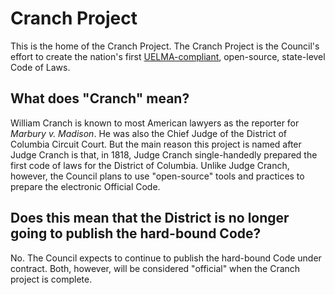 # Cranch Project
This is the home of the Cranch Project. The Cranch Project is the Council's effort to create the nation's first [UELMA-compliant](documentation/UELMA.md), open-source, state-level Code of Laws.

## What does "Cranch" mean?

William Cranch is known to most American lawyers as the reporter for *Marbury v. Madison*. He was also the Chief Judge of the District of Columbia Circuit Court. But the main reason this project is named after Judge Cranch is that, in 1818, Judge Cranch single-handedly prepared the first code of laws for the District of Columbia. Unlike Judge Cranch, however, the Council plans to use "open-source" tools and practices to prepare the electronic Official Code.

## Does this mean that the District is no longer going to publish the hard-bound Code?

No. The Council expects to continue to publish the hard-bound Code under contract. Both, however, will be considered "official" when the Cranch project is complete.